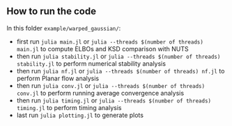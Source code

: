 ## How to run the code
In this folder `example/warped_gaussian/`: 
- first run `julia main.jl` or `julia --threads $(number of threads) main.jl`  to compute ELBOs and KSD comparison with NUTS
- then run `julia stability.jl` or `julia --threads $(number of threads) stability.jl`  to perform numerical stability analysis
- then run `julia nf.jl` or `julia --threads $(number of threads) nf.jl`  to perform Planar flow analysis
- then run `julia conv.jl` or `julia --threads $(number of threads) conv.jl`  to perform running average convergence analysis
- then run `julia timing.jl` or `julia --threads $(number of threads) timing.jl`  to perform timing analysis
- last run `julia plotting.jl` to generate plots